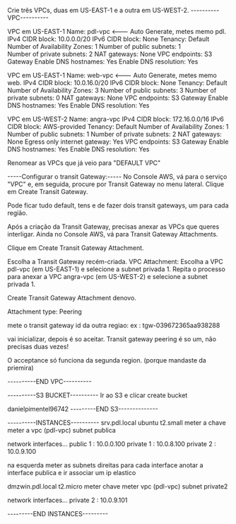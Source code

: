 Crie três VPCs, duas em US-EAST-1 e a outra em US-WEST-2.
----------VPC----------

VPC em US-EAST-1
Name: pdl-vpc                      <--- Auto Generate, metes memo pdl.
IPv4 CIDR block: 10.0.0.0/20
IPv6 CIDR block: None
Tenancy: Default
Number of Availability Zones: 1
Number of public subnets: 1            
Number of private subnets: 2
NAT gateways: None
VPC endpoints: S3 Gateway
Enable DNS hostnames: Yes
Enable DNS resolution: Yes



VPC em US-EAST-1
Name: web-vpc                      <--- Auto Generate, metes memo web.
IPv4 CIDR block: 10.0.16.0/20
IPv6 CIDR block: None
Tenancy: Default
Number of Availability Zones: 3
Number of public subnets: 3
Number of private subnets: 0
NAT gateways: None
VPC endpoints: S3 Gateway
Enable DNS hostnames: Yes
Enable DNS resolution: Yes



VPC em US-WEST-2
Name: angra-vpc
IPv4 CIDR block: 172.16.0.0/16
IPv6 CIDR block: AWS-provided
Tenancy: Default
Number of Availability Zones: 1
Number of public subnets: 1
Number of private subnets: 2
NAT gateways: None
Egress only internet gateway: Yes
VPC endpoints: S3 Gateway
Enable DNS hostnames: Yes
Enable DNS resolution: Yes

Renomear as VPCs que já veio para "DEFAULT VPC"

-----Configurar o transit Gateway:-----
No Console AWS, vá para o serviço "VPC" e, em seguida, procure por Transit Gateway no menu lateral.
Clique em Create Transit Gateway.

Pode ficar tudo default, tens e de fazer dois transit gateways, um para cada região.

Após a criação da Transit Gateway, precisas anexar as VPCs que queres interligar.
Ainda no Console AWS, vá para Transit Gateway Attachments.

Clique em Create Transit Gateway Attachment.

Escolha a Transit Gateway recém-criada.
VPC Attachment: Escolha a VPC pdl-vpc (em US-EAST-1) e selecione a subnet privada 1.
Repita o processo para anexar a VPC angra-vpc (em US-WEST-2) e selecione a subnet privada 1.

Create Transit Gateway Attachment denovo.

Attachment type: Peering

mete o transit gateway id da outra regiao: ex : tgw-039672365aa938288

vai inicializar, depois é so aceitar. Transit gateway peering é so um, não precisas duas vezes!

O acceptance só funciona da segunda region. (porque mandaste da priemira)


----------END VPC----------




----------S3 BUCKET----------
Ir ao S3 e clicar create bucket

danielpimentel96742
---------END S3--------------

----------INSTANCES----------
srv.pdl.local
ubuntu
t2.small
meter a chave
meter a vpc (pdl-vpc)
subnet publica

network interfaces...
public 1 : 10.0.0.100
private 1 : 10.0.8.100
private 2 : 10.0.9.100

na esquerda meter as subnets direitas para cada interface
anotar a interface publica e ir associar um ip elastico





dmzwin.pdl.local
t2.micro
meter chave
meter vpc (pdl-vpc)
subnet private2

network interfaces...
private 2 : 10.0.9.101





















































































---------END INSTANCES---------
